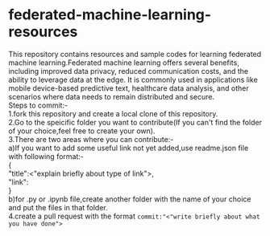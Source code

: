 # federated-machine-learning-resources
This repository contains resources and sample codes for learning federated machine learning.Federated machine learning offers several benefits, including improved data privacy, reduced communication costs, and the ability to leverage data at the edge. It is commonly used in applications like mobile device-based predictive text, healthcare data analysis, and other scenarios where data needs to remain distributed and secure.
<br/>
Steps to commit:-
<br/>
1.fork this repository and create a local clone of this repository.
<br/>
2.Go to the speicific folder you want to contribute(If you can't find the folder of your choice,feel free to create your own).
<br/>
3.There are two areas where you can contribute:-
<br/>
a)If you want to add some useful link not yet added,use readme.json file with following format:-
<br/>
{
<br/>
  "title":<"explain briefly about type of link">,
  <br/>
  "link":<link>
  <br/>
}
<br/>
b)for .py or .ipynb file,create another folder with the name of your choice and put the files in that folder.
<br/>
4.create a pull request with the format `commit:"<"write briefly about what you have done">`
